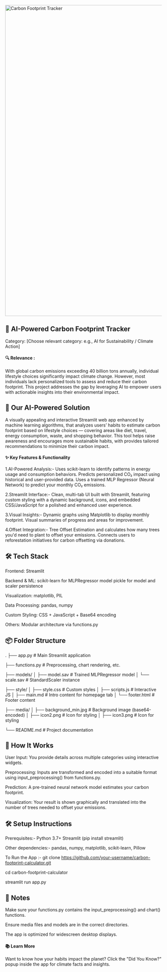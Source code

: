 
<a target="_blank" href="https://carbonfootprintcalculator.streamlit.app/"><img src="https://github.com/user-attachments/assets/d3b47e75-a198-4058-b141-0b5a84a410ab" alt="Carbon Footprint Tracker" width="1000"/>
</a>

## 🌿 AI-Powered Carbon Footprint Tracker
Category: [Choose relevant category: e.g., AI for Sustainability / Climate Action]

#### 🔍 Relevance :
With global carbon emissions exceeding 40 billion tons annually, individual lifestyle choices significantly impact climate change. However, most individuals lack personalized tools to assess and reduce their carbon footprint. This project addresses the gap by leveraging AI to empower users with actionable insights into their environmental impact.

## 🤖 Our AI-Powered Solution
A visually appealing and interactive Streamlit web app  enhanced by machine learning algorithms, that analyzes users’ habits to estimate carbon footprint based on lifestyle choices — covering areas like diet, travel, energy consumption, waste, and shopping behavior. This tool helps raise awareness and encourages more sustainable habits, with provides tailored recommendations to minimize their carbon impact.


#### ✨ Key Features & Functionality

1.AI-Powered Analysis:-
Uses scikit-learn to identify patterns in energy usage and consumption behaviors.
Predicts personalized CO₂ impact using historical and user-provided data.
Uses a trained MLP Regressor (Neural Network) to predict your monthly CO₂ emissions.

2.Streamlit Interface:-
Clean, multi-tab UI built with Streamlit, featuring custom styling with a dynamic background, icons, and embedded CSS/JavaScript for a polished and enhanced user experience.

3.Visual Insights:-
Dynamic graphs using Matplotlib to display monthly footprint.
Visual summaries of progress and areas for improvement.


4.Offset Integration:-
Tree Offset Estimation and calculates how many trees you'd need to plant to offset your emissions.
Connects users to reforestation initiatives for carbon offsetting via donations.

## 🛠️ Tech Stack

Frontend: Streamlit

Backend & ML:
      scikit-learn for MLPRegressor model
      pickle for model and scaler persistence

Visualization: matplotlib, PIL

Data Processing: pandas, numpy

Custom Styling: CSS + JavaScript + Base64 encoding

Others: Modular architecture via functions.py

## 📦 Folder Structure
.
├── app.py                 # Main Streamlit application

├── functions.py           # Preprocessing, chart rendering, etc.

├── models/
│   ├── model.sav          # Trained MLPRegressor model
│   └── scale.sav          # StandardScaler instance

├── style/
│   ├── style.css          # Custom styles
│   ├── scripts.js         # Interactive JS
│   ├── main.md            # Intro content for homepage tab
│   └── footer.html        # Footer content

├── media/
│   ├── background_min.jpg # Background image (base64-encoded)
│   ├── icon2.png          # Icon for styling
│   ├── icon3.png          # Icon for styling

└── README.md              # Project documentation

## 🧪 How It Works
User Input: You provide details across multiple categories using interactive widgets.

Preprocessing: Inputs are transformed and encoded into a suitable format using input_preprocessing() from functions.py.

Prediction: A pre-trained neural network model estimates your carbon footprint.

Visualization: Your result is shown graphically and translated into the number of trees needed to offset your emissions.

## 🛠️ Setup Instructions
Prerequisites:-
Python 3.7+
Streamlit (pip install streamlit)

Other dependencies:-
pandas, numpy, matplotlib, scikit-learn, Pillow

To Run the App :-
git clone https://github.com/your-username/carbon-footprint-calculator.git

cd carbon-footprint-calculator

streamlit run app.py

## 📌 Notes
Make sure your functions.py contains the input_preprocessing() and chart() functions.

Ensure media files and models are in the correct directories.

The app is optimized for widescreen desktop displays.

#### 📚 Learn More
Want to know how your habits impact the planet? Click the "Did You Know?" popup inside the app for climate facts and insights.



